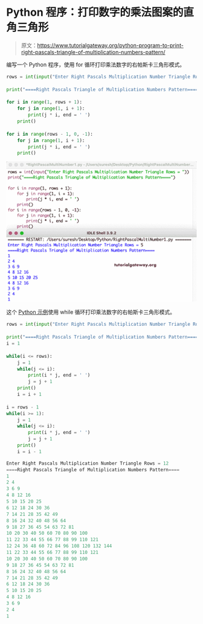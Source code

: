 # Python 程序：打印数字的乘法图案的直角三角形

> 原文：<https://www.tutorialgateway.org/python-program-to-print-right-pascals-triangle-of-multiplication-numbers-pattern/>

编写一个 Python 程序，使用 for 循环打印乘法数字的右帕斯卡三角形模式。

```py
rows = int(input("Enter Right Pascals Multiplication Number Triangle Rows = "))

print("====Right Pascals Triangle of Multiplication Numbers Pattern====")

for i in range(1, rows + 1):
    for j in range(1, i + 1):
        print(j * i, end = ' ')
    print()

for i in range(rows - 1, 0, -1):
    for j in range(1, i + 1):
        print(j * i, end = ' ')
    print()
```

![Python Program to Print Right Pascals Triangle of Multiplication Numbers Pattern](img/46321b723a37845cd1abb273ac5719f2.png)

这个 [Python 示例](https://www.tutorialgateway.org/python-programming-examples/)使用 while 循环打印乘法数字的右帕斯卡三角形模式。

```py
rows = int(input("Enter Right Pascals Multiplication Number Triangle Rows = "))

print("====Right Pascals Triangle of Multiplication Numbers Pattern====")
i = 1

while(i <= rows):
    j = 1
    while(j <= i):
        print(i * j, end = ' ')
        j = j + 1
    print()
    i = i + 1

i = rows - 1
while(i >= 1):
    j = 1
    while(j <= i):
        print(i * j, end = ' ')
        j = j + 1
    print()
    i = i - 1
```

```py
Enter Right Pascals Multiplication Number Triangle Rows = 12
====Right Pascals Triangle of Multiplication Numbers Pattern====
1 
2 4 
3 6 9 
4 8 12 16 
5 10 15 20 25 
6 12 18 24 30 36 
7 14 21 28 35 42 49 
8 16 24 32 40 48 56 64 
9 18 27 36 45 54 63 72 81 
10 20 30 40 50 60 70 80 90 100 
11 22 33 44 55 66 77 88 99 110 121 
12 24 36 48 60 72 84 96 108 120 132 144 
11 22 33 44 55 66 77 88 99 110 121 
10 20 30 40 50 60 70 80 90 100 
9 18 27 36 45 54 63 72 81 
8 16 24 32 40 48 56 64 
7 14 21 28 35 42 49 
6 12 18 24 30 36 
5 10 15 20 25 
4 8 12 16 
3 6 9 
2 4 
1 
```